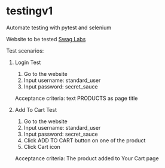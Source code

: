 # testingv1
Automate testing with pytest and selenium

Website to be tested [Swag Labs](https://www.saucedemo.com/)

Test scenarios:
1. Login Test
    1. Go to the website
    2. Input username: standard_user
    3. Input password: secret_sauce
    
    
    Acceptance criteria: text PRODUCTS as page title

2. Add To Cart Test
    1. Go to the website
    2. Input username: standard_user
    3. Input password: secret_sauce
    4. Click ADD TO CART button on one of the product
    5. Click Cart icon

    Acceptance criteria: The product added to Your Cart page
